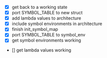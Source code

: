 * [x] get back to a working state
* [x] port SYMBOL_TABLE to new struct
* [x] add lambda values to architecture
* [x] include symbol environments in architecture
 * [x] finish init_symbol_map
 * [x] port SYMBOL_TABLE to symbol_env
* [x] get symbol environments working
* [] get lambda values working

